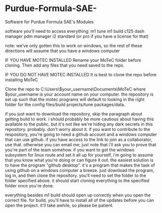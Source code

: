 # Purdue-Formula-SAE-
Software for Purdue Formula SAE's Modules

software you'll need to access everything:
m1 tune
m1 build
c125 dash manager
pdm manager
i2 standard (or pro if you have a license for that)

note: we've only gotten this to work on windows, so the rest of these directions will assume that you have a windows computer

IF YOU HAVE MOTEC INSTALLED
Rename your MoTeC folder before cloning.  Then add any files that you need saved to the repo.

IF YOU DO NOT HAVE MOTEC INSTALLED
It is best to clone the repo before installing MoTeC

Clone the repo to C:\Users\\$your_username\Documents\MoTeC where $your_username is your account name on your computer. the repository is set up such that the motec programs will default to looking in the right folder for the config files/build projects/tune packages/data.

if you just want to download the repository, skip the paragraph about getting build to work. i should probably be more cautious about having this available to the public, but it's not like we're hiding any dark secrets in this repository. probably. don't worry about it. if you want to contribute to the respository, you're going to need a github account and a windows computer that can use github. if you have access to the link to join as a collaborator, use that. otherwise you can email me; just note that i'll ask you to prove that you're part of the team somehow. if you want to got the windows subsystem for linux route and set it all up for yourself, i'm going to assume that you know what you're doing or can figure it out. the easiest solution is to have the program "github desktop". it's a program that makes the task of using github on a windows computer a breeze. just download the program, log in, and then clone the repository. you'll need to set the folder to the folder specified above. it should start cloning everything to the specified folder once you're done.

everything besides m1 build should open up correctly when you open the correct file. for build, you'll have to install all of the updates before you can open the project. it'll take awhile, so please be patient. 
